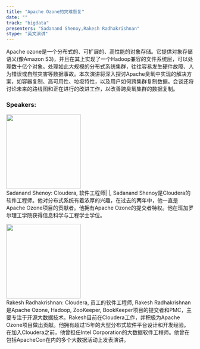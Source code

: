```yaml
---
title: "Apache Ozone的灾难恢复"
date: "" 
track: "bigdata"
presenters: "Sadanand Shenoy,Rakesh Radhakrishnan"
stype: "英文演讲"
---
```

Apache ozone是一个分布式的、可扩展的、高性能的对象存储。它提供对象存储语义(像Amazon S3)，并且在其上实现了一个Hadoop兼容的文件系统层，可以处理数十亿个对象。处理如此大规模的分布式系统集群，往往容易发生硬件故障、人为错误或自然灾害等数据事故。本次演讲将深入探讨Apache臭氧中实现的解决方案，如容器复制、高可用性、垃圾特性，以及用户如何跨集群复制数据。会谈还将讨论未来的路线图和正在进行的改进工作，以改善跨臭氧集群的数据复制。
 ### Speakers: 
 <img src="images/speaker/1178.png" width="200" /><br>Sadanand Shenoy: Cloudera, 软件工程师| |, Sadanand Shenoy是Cloudera的软件工程师。他对分布式系统有着浓厚的兴趣，在过去的两年中，他一直是Apache Ozone项目的贡献者。他拥有Apache Ozone的提交者特权。他在班加罗尔理工学院获得信息科学与工程学士学位。

 <img src="images/speaker/1178_2.png" width="200" /><br>Rakesh Radhakrishnan: Cloudera, 员工的软件工程师, Rakesh Radhakrishnan是Apache Ozone, Hadoop, ZooKeeper, BookKeeper项目的提交者和PMC，主要专注于开源大数据技术。Rakesh目前在Cloudera工作，并积极为Apache Ozone项目做出贡献。他拥有超过15年的大型分布式软件平台设计和开发经验。在加入Cloudera之前，他曾担任Intel Corporation的大数据软件工程师。他曾在包括ApacheCon在内的多个大数据活动上发表演讲。

 